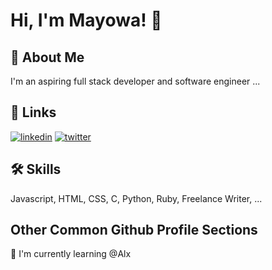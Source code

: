 
# Hi, I'm Mayowa! 👋


## 🚀 About Me
I'm an aspiring full stack developer and software engineer ...


## 🔗 Links

[![linkedin](https://img.shields.io/badge/linkedin-0A66C2?style=for-the-badge&logo=linkedin&logoColor=white)](https://www.linkedin.com/in/awodire-mayowa-b808911a9/)
[![twitter](https://img.shields.io/badge/twitter-1DA1F2?style=for-the-badge&logo=twitter&logoColor=white)](https://twitter.com/Mayhor_10)


## 🛠 Skills
Javascript, HTML, CSS, C, Python, Ruby, Freelance Writer, ...


## Other Common Github Profile Sections

🧠 I'm currently learning @Alx



